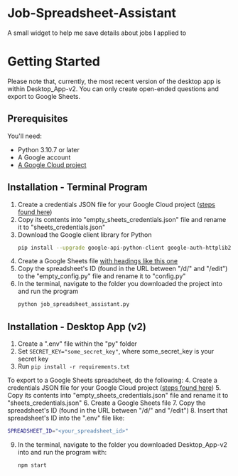 # Job-Spreadsheet-Assistant
A small widget to help me save details about jobs I applied to

# Getting Started
Please note that, currently, the most recent version of the desktop app is within Desktop_App-v2. You can only create open-ended questions and export to Google Sheets.
## Prerequisites
You'll need:
- Python 3.10.7 or later
- A Google account
- [A Google Cloud project](https://developers.google.com/workspace/guides/create-project)
## Installation - Terminal Program
1. Create a credentials JSON file for your Google Cloud project ([steps found here](https://developers.google.com/sheets/api/quickstart/python#authorize_credentials_for_a_desktop_application))
2. Copy its contents into "empty_sheets_credentials.json" file and rename it to "sheets_credentials.json"
3. Download the Google client library for Python
    ```sh
    pip install --upgrade google-api-python-client google-auth-httplib2 google-auth-oauthlib
    ```
4. Create a Google Sheets file [with headings like this one](https://docs.google.com/spreadsheets/d/1fjxxy_qHj--F-DfDXmpkA1py26n-jc2b5pcXQHbOfI4/edit?usp=sharing)
5. Copy the spreadsheet's ID (found in the URL between "/d/" and "/edit") to the "empty_config.py" file and rename it to "config.py"
6. In the terminal, navigate to the folder you downloaded the project into and run the program
    ```sh
    python job_spreadsheet_assistant.py
    ```
## Installation - Desktop App (v2)
1. Create a ".env" file within the "py" folder
2. Set `SECRET_KEY="some_secret_key"`, where some_secret_key is your secret key
3. Run `pip install -r requirements.txt`

To export to a Google Sheets spreadsheet, do the following:
4. Create a credentials JSON file for your Google Cloud project ([steps found here](https://developers.google.com/sheets/api/quickstart/python#authorize_credentials_for_a_desktop_application))
5. Copy its contents into "empty_sheets_credentials.json" file and rename it to "sheets_credentials.json"
6. Create a Google Sheets file
7. Copy the spreadsheet's ID (found in the URL between "/d/" and "/edit")
8. Insert that spreadsheet's ID into the ".env" file like:
   ```sh
   SPREADSHEET_ID="<your_spreadsheet_id>"
   ```

9. In the terminal, navigate to the folder you downloaded Desktop_App-v2 into and run the program with:
   ```sh
   npm start
   ```


